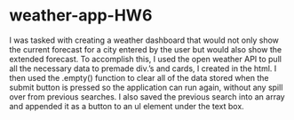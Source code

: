 # weather-app-HW6

I was tasked with creating a weather dashboard that would not only show the current forecast for a city entered by the user but would also show the extended forecast. To accomplish this, I used the open weather API to pull all the necessary data to premade div.’s and cards, I created in the html. I then used the .empty() function to clear all of the data stored when the submit button is pressed so the application can run again, without any spill over from previous searches. I also saved the previous search into an array and appended it as a button to an ul element under the text box.
